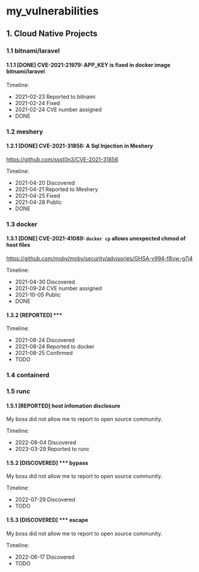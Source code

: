 # my_vulnerabilities

## 1. Cloud Native Projects
### 1.1 bitnami/laravel
#### 1.1.1 [DONE] CVE-2021-21979: APP_KEY is fixed in docker image bitnami/laravel

Timeline:
* 2021-02-23 Reported to bitnami
* 2021-02-24 Fixed
* 2021-02-24 CVE number assigned
* DONE

### 1.2 meshery
#### 1.2.1 [DONE] CVE-2021-31856: A Sql Injection in Meshery
https://github.com/ssst0n3/CVE-2021-31856

Timeline:
* 2021-04-20 Discovered
* 2021-04-21 Reported to Meshery
* 2021-04-25 Fixed
* 2021-04-28 Public
* DONE

###  1.3 docker
#### 1.3.1 [DONE] CVE-2021-41089: `docker cp` allows unexpected chmod of host files
https://github.com/moby/moby/security/advisories/GHSA-v994-f8vw-g7j4

Timeline:
* 2021-04-30 Discovered
* 2021-09-24 CVE number assigned
* 2021-10-05 Public
* DONE

#### 1.3.2 [REPORTED] *** 

Timeline:
* 2021-08-24 Discovered
* 2021-08-24 Reported to docker
* 2021-08-25 Confirmed
* TODO

### 1.4 containerd

### 1.5 runc
#### 1.5.1 [REPORTED] host infomation disclosure
My boss did not allow me to report to open source community.

Timeline:
* 2022-08-04 Discovered
* 2023-03-29 Reported to runc

#### 1.5.2 [DISCOVERED] *** bypass
My boss did not allow me to report to open source community.

Timeline:
* 2022-07-29 Discovered
* TODO

#### 1.5.3 [DISCOVERED] *** escape
My boss did not allow me to report to open source community.

Timeline:
* 2022-06-17 Discovered
* TODO
